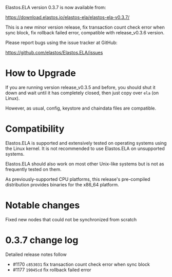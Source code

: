 Elastos.ELA version 0.3.7 is now available from:

  <https://download.elastos.io/elastos-ela/elastos-ela-v0.3.7/>

This is a new minor version release, fix transaction count check error when sync block, fix rollback failed error, compatible with release_v0.3.6 version.

Please report bugs using the issue tracker at GitHub:

  <https://github.com/elastos/Elastos.ELA/issues>

How to Upgrade
==============

If you are running version release_v0.3.5 and before, you should shut it down and wait until
 it has completely closed, then just copy over `ela` (on Linux).

However, as usual, config, keystore and chaindata files are compatible.

Compatibility
==============

Elastos.ELA is supported and extensively tested on operating systems
using the Linux kernel. It is not recommended to use Elastos.ELA on
unsupported systems.

Elastos.ELA should also work on most other Unix-like systems but is not
as frequently tested on them.

As previously-supported CPU platforms, this release's pre-compiled
distribution provides binaries for the x86_64 platform.

Notable changes
===============

Fixed new nodes that could not be synchronized from scratch


0.3.7 change log
=================

Detailed release notes follow

- #1170 `c853031` fix transaction count check error when sync block
- #1177 `19045cd` fix rollback failed error